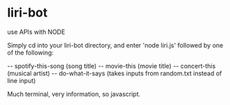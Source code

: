 # liri-bot
use APIs with NODE

Simply cd into your liri-bot directory, and enter 'node liri.js' 
followed by one of the following:

 -- spotify-this-song (song title)
 -- movie-this (movie title)
 -- concert-this (musical artist)
 -- do-what-it-says (takes inputs from random.txt instead of line input)
 
 Much terminal, very information, so javascript.


